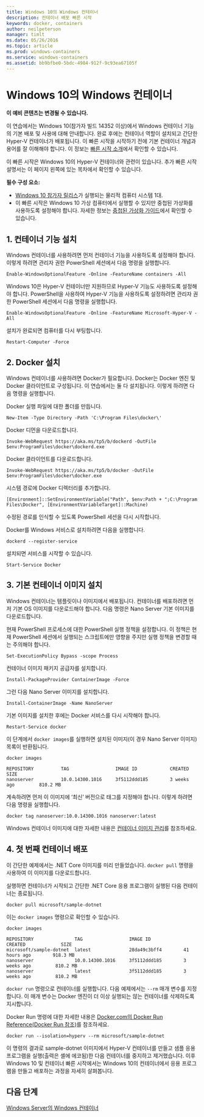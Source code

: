 ```yaml
---
title: Windows 10의 Windows 컨테이너
description: 컨테이너 배포 빠른 시작
keywords: docker, containers
author: neilpeterson
manager: timlt
ms.date: 05/26/2016
ms.topic: article
ms.prod: windows-containers
ms.service: windows-containers
ms.assetid: bb9bfbe0-5bdc-4984-912f-9c93ea67105f
---
```


# Windows 10의 Windows 컨테이너

**이 예비 콘텐츠는 변경될 수 있습니다.** 

이 연습에서는 Windows 10(참가자 빌드 14352 이상)에서 Windows 컨테이너 기능의 기본 배포 및 사용에 대해 안내합니다. 완료 후에는 컨테이너 역할이 설치되고 간단한 Hyper-V 컨테이너가 배포됩니다. 이 빠른 시작을 시작하기 전에 기본 컨테이너 개념과 용어를 잘 이해해야 합니다. 이 정보는 [빠른 시작 소개](./quick_start.md)에서 확인할 수 있습니다. 

이 빠른 시작은 Windows 10의 Hyper-V 컨테이너와 관련이 있습니다. 추가 빠른 시작 설명서는 이 페이지 왼쪽에 있는 목차에서 확인할 수 있습니다.

**필수 구성 요소:**

- [Windows 10 참가자 릴리스](https://insider.windows.com/)가 실행되는 물리적 컴퓨터 시스템 1대.   
- 이 빠른 시작은 Windows 10 가상 컴퓨터에서 실행할 수 있지만 중첩된 가상화를 사용하도록 설정해야 합니다. 자세한 정보는 [중첩된 가상화 가이드](https://msdn.microsoft.com/en-us/virtualization/hyperv_on_windows/user_guide/nesting)에서 확인할 수 있습니다.

## 1. 컨테이너 기능 설치

Windows 컨테이너를 사용하려면 먼저 컨테이너 기능을 사용하도록 설정해야 합니다. 이렇게 하려면 관리자 권한 PowerShell 세션에서 다음 명령을 실행합니다. 

```none
Enable-WindowsOptionalFeature -Online -FeatureName containers -All
```

Windows 10은 Hyper-V 컨테이너만 지원하므로 Hyper-V 기능도 사용하도록 설정해야 합니다. PowerShell을 사용하여 Hyper-V 기능을 사용하도록 설정하려면 관리자 권한 PowerShell 세션에서 다음 명령을 실행합니다.

```none
Enable-WindowsOptionalFeature -Online -FeatureName Microsoft-Hyper-V -All
```

설치가 완료되면 컴퓨터를 다시 부팅합니다.

```none
Restart-Computer -Force
```

## 2. Docker 설치

Windows 컨테이너를 사용하려면 Docker가 필요합니다. Docker는 Docker 엔진 및 Docker 클라이언트로 구성됩니다. 이 연습에서는 둘 다 설치됩니다. 이렇게 하려면 다음 명령을 실행합니다. 

Docker 실행 파일에 대한 폴더를 만듭니다.

```none
New-Item -Type Directory -Path 'C:\Program Files\docker\'
```

Docker 디먼을 다운로드합니다.

```none
Invoke-WebRequest https://aka.ms/tp5/b/dockerd -OutFile $env:ProgramFiles\docker\dockerd.exe
```

Docker 클라이언트를 다운로드합니다.

```none
Invoke-WebRequest https://aka.ms/tp5/b/docker -OutFile $env:ProgramFiles\docker\docker.exe
```

시스템 경로에 Docker 디렉터리를 추가합니다.

```none
[Environment]::SetEnvironmentVariable("Path", $env:Path + ";C:\Program Files\Docker", [EnvironmentVariableTarget]::Machine)
```

수정된 경로를 인식할 수 있도록 PowerShell 세션을 다시 시작합니다.

Docker를 Windows 서비스로 설치하려면 다음을 실행합니다.

```none
dockerd --register-service
```

설치되면 서비스를 시작할 수 있습니다.

```none
Start-Service Docker
```

## 3. 기본 컨테이너 이미지 설치

Windows 컨테이너는 템플릿이나 이미지에서 배포됩니다. 컨테이너를 배포하려면 먼저 기본 OS 이미지를 다운로드해야 합니다. 다음 명령은 Nano Server 기본 이미지를 다운로드합니다.
    
현재 PowerShell 프로세스에 대한 PowerShell 실행 정책을 설정합니다. 이 정책은 현재 PowerShell 세션에서 실행되는 스크립트에만 영향을 주지만 실행 정책을 변경할 때는 주의해야 합니다.

```none
Set-ExecutionPolicy Bypass -scope Process
```

컨테이너 이미지 패키지 공급자를 설치합니다.

```none  
Install-PackageProvider ContainerImage -Force
```

그런 다음 Nano Server 이미지를 설치합니다.

```none
Install-ContainerImage -Name NanoServer
```

기본 이미지를 설치한 후에는 Docker 서비스를 다시 시작해야 합니다.

```none
Restart-Service docker
```

이 단계에서 `docker images`를 실행하면 설치된 이미지(이 경우 Nano Server 이미지) 목록이 반환됩니다.

```none
docker images

REPOSITORY          TAG                 IMAGE ID            CREATED             SIZE
nanoserver          10.0.14300.1016     3f5112ddd185        3 weeks ago         810.2 MB
```

계속하려면 먼저 이 이미지에 ‘최신’ 버전으로 태그를 지정해야 합니다. 이렇게 하려면 다음 명령을 실행합니다.

```none
docker tag nanoserver:10.0.14300.1016 nanoserver:latest
```

Windows 컨테이너 이미지에 대한 자세한 내용은 [컨테이너 이미지 관리](../management/manage_images.md)를 참조하세요.

## 4. 첫 번째 컨테이너 배포

이 간단한 예제에서는 .NET Core 이미지를 미리 만들었습니다. `docker pull` 명령을 사용하여 이 이미지를 다운로드합니다.

실행하면 컨테이너가 시작되고 간단한 .NET Core 응용 프로그램이 실행된 다음 컨테이너는 종료됩니다. 

```none
docker pull microsoft/sample-dotnet
```

이는 `docker images` 명령으로 확인할 수 있습니다.

```none
docker images

REPOSITORY               TAG                 IMAGE ID            CREATED             SIZE
microsoft/sample-dotnet  latest              28da49c3bff4        41 hours ago        918.3 MB
nanoserver               10.0.14300.1016     3f5112ddd185        3 weeks ago         810.2 MB
nanoserver               latest              3f5112ddd185        3 weeks ago         810.2 MB
```

`docker run` 명령으로 컨테이너를 실행합니다. 다음 예제에서는 `--rm` 매개 변수를 지정합니다. 이 매개 변수는 Docker 엔진이 더 이상 실행되는 않는 컨테이너를 삭제하도록 지시합니다. 

Docker Run 명령에 대한 자세한 내용은 [Docker.com의 Docker Run Reference(Docker Run 참조)]( https://docs.docker.com/engine/reference/run/)를 참조하세요.

```none
docker run --isolation=hyperv --rm microsoft/sample-dotnet
```

이 명령의 결과로 sample-dotnet 이미지에서 Hyper-V 컨테이너를 만들고 샘플 응용 프로그램을 실행(출력은 셸에 에코됨)한 다음 컨테이너를 중지하고 제거했습니다. 이후 Windows 10 및 컨테이너 빠른 시작에서는 Windows 10의 컨테이너에서 응용 프로그램을 만들고 배포하는 과정을 자세히 살펴봅니다.

## 다음 단계

[Windows Server의 Windows 컨테이너](./quick_start_windows_server.md)




<!--HONumber=Jun16_HO2-->


